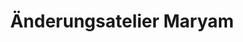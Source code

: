---
title: "Änderungsatelier Maryam"
url: /reutlingen/aenderungsatelier-maryam/
shop: Schneiderei
---